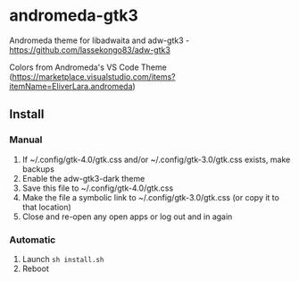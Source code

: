 # andromeda-gtk3
  Andromeda theme for libadwaita
  and adw-gtk3 - https://github.com/lassekongo83/adw-gtk3

  Colors from Andromeda's VS Code Theme
  (https://marketplace.visualstudio.com/items?itemName=EliverLara.andromeda)

## Install
### Manual
  1. If ~/.config/gtk-4.0/gtk.css and/or ~/.config/gtk-3.0/gtk.css exists, make backups
  2. Enable the adw-gtk3-dark theme
  3. Save this file to ~/.config/gtk-4.0/gtk.css
  4. Make the file a symbolic link to ~/.config/gtk-3.0/gtk.css (or copy it to that location)
  5. Close and re-open any open apps or log out and in again

### Automatic
  1. Launch `sh install.sh`
  2. Reboot
